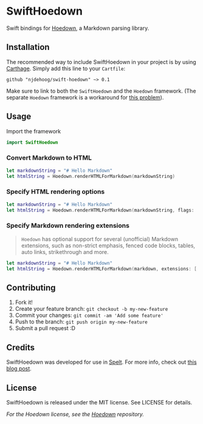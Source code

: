 # SwiftHoedown

Swift bindings for [Hoedown](https://github.com/hoedown/hoedown), a Markdown parsing library.

## Installation

The recommended way to include SwiftHoedown in your project is by using [Carthage](https://github.com/Carthage/Carthage). Simply add this line to your `Cartfile`:

    github "njdehoog/swift-hoedown" ~> 0.1

Make sure to link to both the `SwiftHoedown` and the `Hoedown` framework. (The separate `Hoedown` framework is a workaround for [this problem](http://stackoverflow.com/questions/25248598/importing-commoncrypto-in-a-swift-framework)).

## Usage

Import the framework
```swift
import SwiftHoedown
```

### Convert Markdown to HTML

```swift
let markdownString = "# Hello Markdown"
let htmlString = Hoedown.renderHTMLForMarkdown(markdownString)
```

### Specify HTML rendering options

```swift
let markdownString = "# Hello Markdown"
let htmlString = Hoedown.renderHTMLForMarkdown(markdownString, flags: .Escape)
```

### Specify Markdown rendering extensions
> `Hoedown` has optional support for several (unofficial) Markdown   extensions, such as non-strict emphasis, fenced code blocks, tables, auto links, strikethrough and more. 

```swift
let markdownString = "# Hello Markdown"
let htmlString = Hoedown.renderHTMLForMarkdown(markdown, extensions: [.Tables, .FencedCodeBlocks, .StrikeThrough])
```

## Contributing

1. Fork it!
2. Create your feature branch: `git checkout -b my-new-feature`
3. Commit your changes: `git commit -am 'Add some feature'`
4. Push to the branch: `git push origin my-new-feature`
5. Submit a pull request :D

## Credits

SwiftHoedown was developed for use in [Spelt](http://spelt.io). For more info, check out [this blog post](http://nielsify.com/2015/09/10/static-blog.html).

## License

SwiftHoedown is released under the MIT license. See LICENSE for details.

_For the Hoedown license, see the [Hoedown](https://github.com/hoedown/hoedown) repository._


